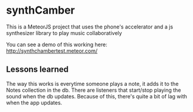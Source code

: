 # synthCamber
This is a MeteorJS project that uses the phone's accelerator and a js synthesizer library to play music collaboratively

You can see a demo of this working here: http://synthchambertest.meteor.com/

## Lessons learned
The way this works is everytime someone plays a note, it adds it to the Notes collection in the db. There are listeners 
that start/stop playing the sound when the db updates. Because of this, there's quite a bit of lag with when the app updates.
